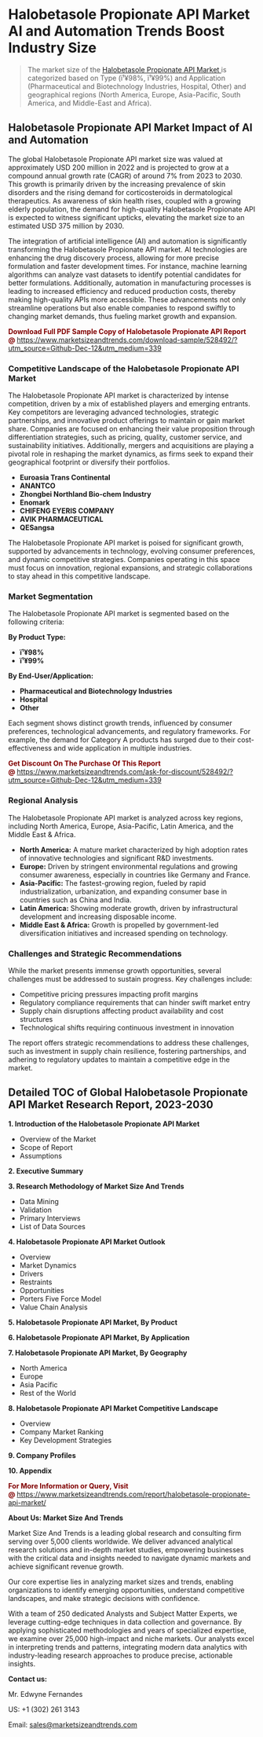 <H1>Halobetasole Propionate API Market AI and Automation Trends Boost Industry Size</H1><blockquote><p>The market size of the <a href="https://www.marketsizeandtrends.com/download-sample/528492/?utm_source=Github-Dec-12&amp;utm_medium=339" target="_blank">Halobetasole Propionate API Market </a>is categorized based on Type (ï¹¥98%, ï¹¥99%) and Application (Pharmaceutical and Biotechnology Industries, Hospital, Other) and geographical regions (North America, Europe, Asia-Pacific, South America, and Middle-East and Africa).</p></blockquote><p><h2>Halobetasole Propionate API Market Impact of AI and Automation</h2><p>The global Halobetasole Propionate API market size was valued at approximately USD 200 million in 2022 and is projected to grow at a compound annual growth rate (CAGR) of around 7% from 2023 to 2030. This growth is primarily driven by the increasing prevalence of skin disorders and the rising demand for corticosteroids in dermatological therapeutics. As awareness of skin health rises, coupled with a growing elderly population, the demand for high-quality Halobetasole Propionate API is expected to witness significant upticks, elevating the market size to an estimated USD 375 million by 2030.</p><p>The integration of artificial intelligence (AI) and automation is significantly transforming the Halobetasole Propionate API market. AI technologies are enhancing the drug discovery process, allowing for more precise formulation and faster development times. For instance, machine learning algorithms can analyze vast datasets to identify potential candidates for better formulations. Additionally, automation in manufacturing processes is leading to increased efficiency and reduced production costs, thereby making high-quality APIs more accessible. These advancements not only streamline operations but also enable companies to respond swiftly to changing market demands, thus fueling market growth and expansion.</p></p><p><strong><span style="color: #800000;">Download Full PDF Sample Copy of Halobetasole Propionate API Report @</span>&nbsp;</strong><a href="https://www.marketsizeandtrends.com/download-sample/528492/?utm_source=Github-Dec-12&amp;utm_medium=339">https://www.marketsizeandtrends.com/download-sample/528492/?utm_source=Github-Dec-12&amp;utm_medium=339</a></p><h3>Competitive Landscape of the Halobetasole Propionate API Market</h3><p>The Halobetasole Propionate API market is characterized by intense competition, driven by a mix of established players and emerging entrants. Key competitors are leveraging advanced technologies, strategic partnerships, and innovative product offerings to maintain or gain market share. Companies are focused on enhancing their value proposition through differentiation strategies, such as pricing, quality, customer service, and sustainability initiatives. Additionally, mergers and acquisitions are playing a pivotal role in reshaping the market dynamics, as firms seek to expand their geographical footprint or diversify their portfolios.</p><p><strong><p><ul><li>Euroasia Trans Continental </li><li> ANANTCO </li><li> Zhongbei Northland Bio-chem Industry </li><li> Enomark </li><li> CHIFENG EYERIS COMPANY </li><li> AVIK PHARMACEUTICAL </li><li> QESangsa</p></li></ul></p></strong></p><p>The Halobetasole Propionate API market is poised for significant growth, supported by advancements in technology, evolving consumer preferences, and dynamic competitive strategies. Companies operating in this space must focus on innovation, regional expansions, and strategic collaborations to stay ahead in this competitive landscape.</p><h3>Market Segmentation</h3><p>The Halobetasole Propionate API market is segmented based on the following criteria:</p><p><strong>By Product Type:</strong></p><p><strong><p><ul><li>ï¹¥98% </li><li> ï¹¥99%</p></li></ul></p></strong></p><p><strong>By End-User/Application:</strong></p><p><strong><p><ul><li>Pharmaceutical and Biotechnology Industries </li><li> Hospital </li><li> Other</p></li></ul></p></strong></p><p>Each segment shows distinct growth trends, influenced by consumer preferences, technological advancements, and regulatory frameworks. For example, the demand for Category A products has surged due to their cost-effectiveness and wide application in multiple industries.</p><p><strong><span style="color: #800000;">Get Discount On The Purchase Of This Report @&nbsp;</span></strong><a href="https://www.marketsizeandtrends.com/ask-for-discount/528492/?utm_source=Github-Dec-12&amp;utm_medium=339">https://www.marketsizeandtrends.com/ask-for-discount/528492/?utm_source=Github-Dec-12&amp;utm_medium=339</a></p><h3>Regional Analysis</h3><p>The Halobetasole Propionate API market is analyzed across key regions, including North America, Europe, Asia-Pacific, Latin America, and the Middle East &amp; Africa.</p><ul><li><strong>North America:</strong> A mature market characterized by high adoption rates of innovative technologies and significant R&amp;D investments.</li><li><strong>Europe:</strong> Driven by stringent environmental regulations and growing consumer awareness, especially in countries like Germany and France.</li><li><strong>Asia-Pacific:</strong> The fastest-growing region, fueled by rapid industrialization, urbanization, and expanding consumer base in countries such as China and India.</li><li><strong>Latin America:</strong> Showing moderate growth, driven by infrastructural development and increasing disposable income.</li><li><strong>Middle East &amp; Africa:</strong> Growth is propelled by government-led diversification initiatives and increased spending on technology.</li></ul><h3>Challenges and Strategic Recommendations</h3><p>While the market presents immense growth opportunities, several challenges must be addressed to sustain progress. Key challenges include:</p><ul><li>Competitive pricing pressures impacting profit margins</li><li>Regulatory compliance requirements that can hinder swift market entry</li><li>Supply chain disruptions affecting product availability and cost structures</li><li>Technological shifts requiring continuous investment in innovation</li></ul><p>The report offers strategic recommendations to address these challenges, such as investment in supply chain resilience, fostering partnerships, and adhering to regulatory updates to maintain a competitive edge in the market.</p><h2>Detailed TOC of Global Halobetasole Propionate API Market Research Report, 2023-2030</h2><p><strong>1. Introduction of the Halobetasole Propionate API Market</strong></p><ul><li>Overview of the Market</li><li>Scope of Report</li><li>Assumptions&nbsp;</li></ul><p><strong>2. Executive Summary</strong></p><p><strong>3. Research Methodology of <strong>Market Size And Trends</strong></strong></p><ul><li>Data Mining</li><li>Validation</li><li>Primary Interviews</li><li>List of Data Sources&nbsp;</li></ul><p><strong>4. Halobetasole Propionate API Market Outlook</strong></p><ul><li>Overview</li><li>Market Dynamics</li><li>Drivers</li><li>Restraints</li><li>Opportunities</li><li>Porters Five Force Model</li><li>Value Chain Analysis&nbsp;</li></ul><p><strong>5. Halobetasole Propionate API Market, By Product</strong></p><p><strong>6. Halobetasole Propionate API Market, By Application</strong></p><p><strong>7. Halobetasole Propionate API Market, By Geography</strong></p><ul><li>North America</li><li>Europe</li><li>Asia Pacific</li><li>Rest of the World&nbsp;</li></ul><p><strong>8. Halobetasole Propionate API Market Competitive Landscape</strong></p><ul><li>Overview</li><li>Company Market Ranking</li><li>Key Development Strategies&nbsp;</li></ul><p><strong>9. Company Profiles</strong></p><p><strong>10. Appendix</strong></p><p><strong><span style="color: #800000;">For More Information or Query, Visit @&nbsp;</span></strong><a href="https://www.marketsizeandtrends.com/report/halobetasole-propionate-api-market/">https://www.marketsizeandtrends.com/report/halobetasole-propionate-api-market/</a></p><p></p><p><strong>About Us:&nbsp;Market Size And Trends</strong></p><p>Market Size And Trends&nbsp;is a leading global research and consulting firm serving over 5,000 clients worldwide. We deliver advanced analytical research solutions and in-depth market studies, empowering businesses with the critical data and insights needed to navigate dynamic markets and achieve significant revenue growth.</p><p>Our core expertise lies in analyzing market sizes and trends, enabling organizations to identify emerging opportunities, understand competitive landscapes, and make strategic decisions with confidence.</p><p>With a team of 250 dedicated Analysts and Subject Matter Experts, we leverage cutting-edge techniques in data collection and governance. By applying sophisticated methodologies and years of specialized expertise, we examine over 25,000 high-impact and niche markets. Our analysts excel in interpreting trends and patterns, integrating modern data analytics with industry-leading research approaches to produce precise, actionable insights.</p><p><strong>Contact us:</strong></p><p>Mr. Edwyne Fernandes</p><p>US: +1 (302) 261 3143</p><p>Email: <a href="mailto:sales@marketsizeandtrends.com">sales@marketsizeandtrends.com</a>&nbsp;</p>
